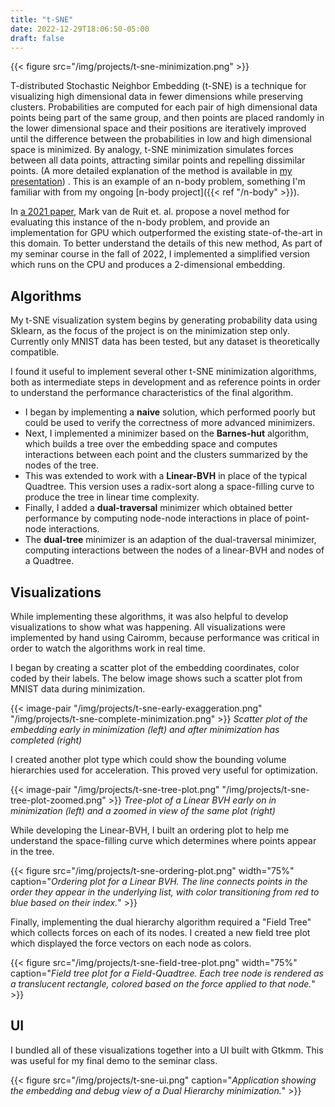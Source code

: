 ```yaml
---
title: "t-SNE"
date: 2022-12-29T18:06:50-05:00
draft: false
---
```


{{< figure src="/img/projects/t-sne-minimization.png" >}}

T-distributed Stochastic Neighbor Embedding (t-SNE) is a technique for visualizing high dimensional data in fewer dimensions while preserving clusters. Probabilities are computed for each pair of high dimensional data points being part of the same group, and then points are placed randomly in the lower dimensional space and their positions are  iteratively improved until the difference between the probabilities in low and high dimensional space is minimized. By analogy, t-SNE minimization simulates forces between all data points, attracting similar points and repelling dissimilar points. (A more detailed explanation of the method is available in [my presentation](https://docs.google.com/presentation/d/1NXjr6EaY4SX028BMw_Bo7VNOVgr5ualD7N-dPlzAVLQ/edit?usp=sharing))
. This is an example of an n-body problem, something I'm familiar with from my ongoing [n-body project]({{< ref "/n-body" >}}).

In [a 2021 paper](https://www.computer.org/csdl/journal/tg/2022/01/09552856/1xic3JUxdG8), Mark van de Ruit et. al.
propose a novel method for evaluating this instance of the n-body problem, and provide an implementation for GPU which
outperformed the existing state-of-the-art in this domain. To better understand the details of this new method, As part of my seminar course in the fall of 2022, I
implemented a simplified version which runs on the CPU and produces a 2-dimensional embedding.

## Algorithms

My t-SNE visualization system begins by generating probability data using Sklearn, as the focus of the project is on the
minimization step only. Currently only MNIST data has been tested, but any dataset is theoretically compatible.

I found it useful to implement several other t-SNE minimization algorithms, both as intermediate steps in development
and as reference points in order to understand the performance characteristics of the final algorithm.

- I began by implementing a **naive** solution, which performed poorly but could be used to verify the correctness of more advanced minimizers.
- Next, I implemented a minimizer based on the **Barnes-hut** algorithm, which builds a tree over the embedding space and computes interactions between each point and the clusters summarized by the nodes of the tree.
- This was extended to work with a **Linear-BVH** in place of the typical Quadtree. This version uses a radix-sort along a space-filling curve to produce the tree in linear time complexity.
- Finally, I added a **dual-traversal** minimizer which obtained better performance by computing node-node interactions in place of point-node interactions.
- The **dual-tree** minimizer is an adaption of the dual-traversal minimizer, computing interactions between the nodes of a linear-BVH and nodes of a Quadtree.

## Visualizations

While implementing these algorithms, it was also helpful to develop visualizations to show what was happening. All visualizations were implemented by hand using Cairomm, because performance was critical in order to watch the algorithms work in real time.

I began by creating a scatter plot of the embedding coordinates, color coded by their labels. The below image shows such a scatter plot from MNIST data during minimization.

{{< image-pair "/img/projects/t-sne-early-exaggeration.png" "/img/projects/t-sne-complete-minimization.png" >}}
*Scatter plot of the embedding early in minimization (left) and after minimization has completed (right)*

I created another plot type which could show the bounding volume hierarchies used for acceleration. This proved very useful for optimization.

{{< image-pair "/img/projects/t-sne-tree-plot.png" "/img/projects/t-sne-tree-plot-zoomed.png" >}}
*Tree-plot of a Linear BVH early on in minimization (left) and a zoomed in view of the same plot (right)*

While developing the Linear-BVH, I built an ordering plot to help me understand the space-filling curve which determines where points appear in the tree.

{{< figure src="/img/projects/t-sne-ordering-plot.png"
width="75%"
caption="*Ordering plot for a Linear BVH. The line connects points in the order they appear in the underlying list, with color transitioning from red to blue based on their index.*" >}}

Finally, implementing the dual hierarchy algorithm required a "Field Tree" which collects forces on each of its nodes. I created a new field tree plot which displayed the force vectors on each node as colors.

{{< figure src="/img/projects/t-sne-field-tree-plot.png" 
 width="75%"
 caption="*Field tree plot for a Field-Quadtree. Each tree node is rendered as a translucent rectangle, colored based on the force applied to that node.*" >}}

## UI

I bundled all of these visualizations together into a UI built with Gtkmm. This was useful for my final demo to the seminar class.

{{< figure src="/img/projects/t-sne-ui.png"
 caption="*Application showing the embedding and debug view of a Dual Hierarchy minimization.*" >}}
